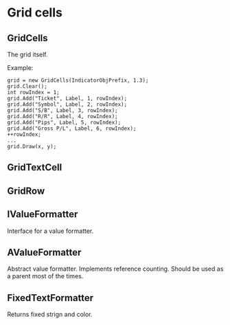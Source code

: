 # Grid cells

## GridCells

The grid itself.

Example:

    grid = new GridCells(IndicatorObjPrefix, 1.3);
    grid.Clear();
    int rowIndex = 1;
    grid.Add("Ticket", Label, 1, rowIndex);
    grid.Add("Symbol", Label, 2, rowIndex);
    grid.Add("S/B", Label, 3, rowIndex);
    grid.Add("R/R", Label, 4, rowIndex);
    grid.Add("Pips", Label, 5, rowIndex);
    grid.Add("Gross P/L", Label, 6, rowIndex);
    ++rowIndex;
    ...
    grid.Draw(x, y);

## GridTextCell

## GridRow

## IValueFormatter

Interface for a value formatter.

## AValueFormatter

Abstract value formatter. Implements reference counting. Should be used as a parent most of the times.

## FixedTextFormatter

Returns fixed strign and color.

